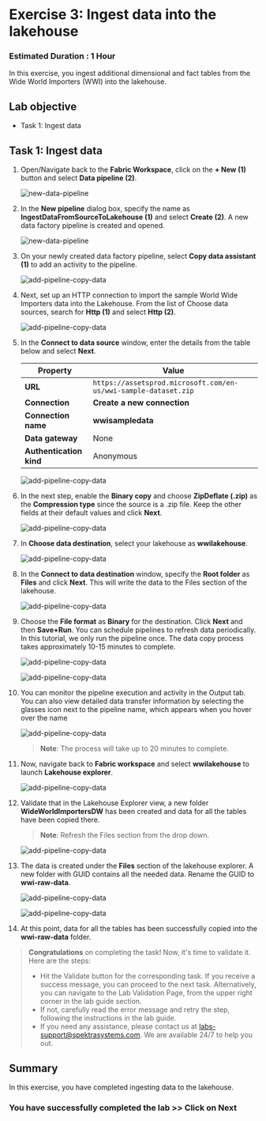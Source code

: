 # Exercise 3: Ingest data into the lakehouse

### Estimated Duration : 1 Hour

In this exercise, you ingest additional dimensional and fact tables from the Wide World Importers (WWI) into the lakehouse.

## Lab objective

- Task 1: Ingest data

## Task 1: Ingest data

1. Open/Navigate back to the **Fabric Workspace**, click on the **+ New (1)** button and select **Data pipeline (2)**.

   ![new-data-pipeline](../media/Fabric10.png)

2. In the **New pipeline** dialog box, specify the name as **IngestDataFromSourceToLakehouse (1)** and select **Create (2)**. A new data factory pipeline is created and opened.

   ![new-data-pipeline](../media/10/02.png)

3. On your newly created data factory pipeline, select **Copy data assistant (1)** to add an activity to the pipeline.

   ![add-pipeline-copy-data](../media/10/03at.png)

4. Next, set up an HTTP connection to import the sample World Wide Importers data into the Lakehouse. From the list of Choose data sources, search for **Http (1)** and select **Http (2)**.

   ![add-pipeline-copy-data](../media/10/03ab.png)

5. In the **Connect to data source** window, enter the details from the table below and select **Next**.

    | Property | 	Value |
    | -- | -- |
    | **URL** | `https://assetsprod.microsoft.com/en-us/wwi-sample-dataset.zip` |
    | **Connection** | **Create a new connection** |
    | **Connection name** | **wwisampledata** |
    | **Data gateway** | None |
    | **Authentication kind** | Anonymous |

   ![add-pipeline-copy-data](../media/10/03ac.png)

5. In the next step, enable the **Binary copy** and choose **ZipDeflate (.zip)** as the **Compression type** since the source is a .zip file. Keep the other fields at their default values and click **Next**.

   ![add-pipeline-copy-data](../media/10/03ad.png)

6. In **Choose data destination**, select your lakehouse as **wwilakehouse**.

   ![add-pipeline-copy-data](../media/10/03ae.png)

7. In the **Connect to data destination** window, specify the **Root folder** as **Files** and click **Next**. This will write the data to the Files section of the lakehouse.

   ![add-pipeline-copy-data](../media/10/03af.png)

8. Choose the **File format** as **Binary** for the destination. Click **Next** and then **Save+Run**. You can schedule pipelines to refresh data periodically. In this tutorial, we only run the pipeline once. The data copy process takes approximately 10-15 minutes to complete.
 
   ![add-pipeline-copy-data](../media/10/03ag.png)

   ![add-pipeline-copy-data](../media/10/03ah.png)

9. You can monitor the pipeline execution and activity in the Output tab. You can also view detailed data transfer information by selecting the glasses icon next to the pipeline name, which appears when you hover over the name

   ![add-pipeline-copy-data](../media/10/03ai.png)

    >**Note**: The process will take up to 20 minutes to complete. 

11. Now, navigate back to **Fabric workspace** and select **wwilakehouse** to launch **Lakehouse explorer**.

    ![add-pipeline-copy-data](../media/09/22a.png)

12. Validate that in the Lakehouse Explorer view, a new folder **WideWorldImportersDW** has been created and data for all the tables have been copied there.

    >**Note**: Refresh the Files section from the drop down. 

    ![add-pipeline-copy-data](../media/10/03ak.png)

13. The data is created under the **Files** section of the lakehouse explorer. A new folder with GUID contains all the needed data. Rename the GUID to **wwi-raw-data**.

    ![add-pipeline-copy-data](../media/10/03al.png)

    ![add-pipeline-copy-data](../media/10/03am.png)

14. At this point, data for all the tables has been successfully copied into the **wwi-raw-data** folder.

> **Congratulations** on completing the task! Now, it's time to validate it. Here are the steps:
> - Hit the Validate button for the corresponding task. If you receive a success message, you can proceed to the next task. Alternatively, you can navigate to the Lab Validation Page, from the upper right corner in the lab guide section.
> - If not, carefully read the error message and retry the step, following the instructions in the lab guide. 
> - If you need any assistance, please contact us at labs-support@spektrasystems.com. We are available 24/7 to help you out.
 
   <validation step="97e3f082-96e0-4665-bdab-1a69221a56d9" />

## Summary

In this exercise, you have completed ingesting data to the lakehouse.

### You have successfully completed the lab >> Click on Next

